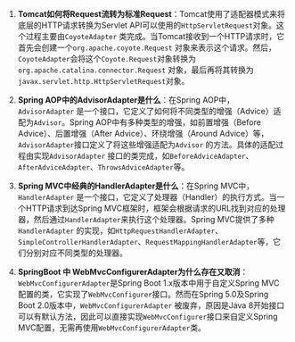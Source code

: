 1. **Tomcat如何将Request流转为标准Request**：Tomcat使用了适配器模式来将底层的HTTP请求转换为Servlet
   API可以使用的`HttpServletRequest`对象。这个过程主要由`CoyoteAdapter`
   类完成。当Tomcat接收到一个HTTP请求时，它首先会创建一个`org.apache.coyote.Request`
   对象来表示这个请求。然后，`CoyoteAdapter`会将这个`Coyote.Request`对象转换为`org.apache.catalina.connector.Request`
   对象，最后再将其转换为`javax.servlet.http.HttpServletRequest`对象。

2. **Spring AOP中的AdvisorAdapter是什么**：在Spring AOP中，`AdvisorAdapter`
   是一个接口，它定义了如何将不同类型的增强（Advice）适配为`Advisor`。Spring AOP中有多种类型的增强，如前置增强（Before
   Advice）、后置增强（After Advice）、环绕增强（Around Advice）等，`AdvisorAdapter`接口定义了将这些增强适配为`Advisor`
   的方法。具体的适配过程由实现`AdvisorAdapter`
   接口的类完成，如`BeforeAdviceAdapter`、`AfterAdviceAdapter`、`ThrowsAdviceAdapter`等。

3. **Spring MVC中经典的HandlerAdapter是什么**：在Spring MVC中，`HandlerAdapter`
   是一个接口，它定义了处理器（Handler）的执行方式。当一个HTTP请求到达Spring
   MVC框架时，框架会根据请求的URL找到对应的处理器，然后通过`HandlerAdapter`来执行这个处理器。Spring
   MVC提供了多种`HandlerAdapter`
   的实现，如`HttpRequestHandlerAdapter`、`SimpleControllerHandlerAdapter`、`RequestMappingHandlerAdapter`等，它们分别对应不同类型的处理器。

4. **SpringBoot 中 WebMvcConfigurerAdapter为什么存在又取消**：`WebMvcConfigurerAdapter`是Spring Boot 1.x版本中用于自定义Spring
   MVC配置的类，它实现了`WebMvcConfigurer`接口。然而在Spring 5.0及Spring Boot 2.0版本中，`WebMvcConfigurerAdapter`
   被废弃，原因是Java 8开始接口可以有默认方法，因此可以直接实现`WebMvcConfigurer`接口来自定义Spring
   MVC配置，无需再使用`WebMvcConfigurerAdapter`类。